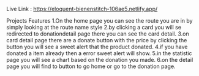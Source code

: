 Live Link : https://eloquent-bienenstitch-106ae5.netlify.app/

Projects Features
1.On the home page you can see the route you are in by simply looking at the route name style
2.by clicking a card you will se redirected to donationdetail page there you can see the card detail.
3.on card detail page there are a donate button with the price by clicking the button you will see a sweet alert that the product donated.
4.if you have donated a item already then a error sweet alert will show.
5.in the statistic page you will see a chart based on the donation you made.
6.on the detail page you will find to button to go home or go to the donation page.